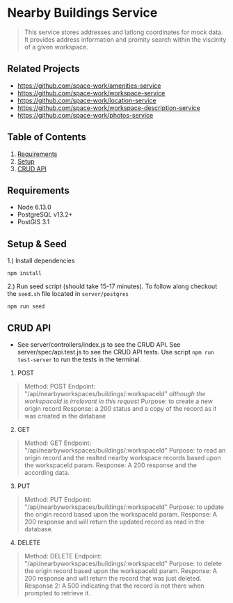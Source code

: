 # Nearby Buildings Service

> This service stores addresses and latlong coordinates for mock data. It provides address information and promity search within the viscinity of a given workspace.

## Related Projects

  - https://github.com/space-work/amenities-service
  - https://github.com/space-work/workspace-service
  - https://github.com/space-work/location-service
  - https://github.com/space-work/workspace-description-service
  - https://github.com/space-work/photos-service

## Table of Contents

1. [Requirements](#requirements)
2. [Setup](#setup)
3. [CRUD API](#crud)

## Requirements

- Node 6.13.0
- PostgreSQL v13.2+
- PostGIS 3.1

## Setup & Seed

1.) Install dependencies

```console
npm install
```
2.) Run seed script (should take 15-17 minutes). To follow along checkout the `seed.sh` file located in `server/postgres`

```console
npm run seed
```

## CRUD API
- See server/controllers/index.js to see the CRUD API. See server/spec/api.test.js to see the CRUD API tests. Use script `npm run test-server` to run the tests in the terminal.
1. POST
> Method: POST
> Endpoint: "/api/nearbyworkspaces/buildings/:workspaceId" *although the workspaceId is irrelevant in this request*
> Purpose: to create a new origin record
> Response: a 200 status and a copy of the record as it was created in the database
2. GET
> Method: GET
> Endpoint: "/api/nearbyworkspaces/buildings/:workspaceId"
> Purpose: to read an origin record and the realted nearby workspace records based upon the workspaceId param.
> Response: A 200 response and the according data.
3. PUT
> Method: PUT
> Endpoint: "/api/nearbyworkspaces/buildings/:workspaceId"
> Purpose: to update the origin record based upon the workspaceId param.
> Response: A 200 response and will return the updated record as read in the database.
4. DELETE
> Method: DELETE
> Endpoint: "/api/nearbyworkspaces/buildings/:workspaceId"
> Purpose: to delete the origin record based upon the workspaceId param.
> Response: A 200 response and will return the record that was just deleted.
> Response 2: A 500 indicating that the record is not there when prompted to retrieve it.

